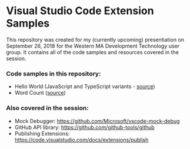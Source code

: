 # Visual Studio Code Extension Samples
This repository was created for my (currently upcoming) presentiation on September 26, 2018 for the Western MA Development Technology user group. It contains all of the code samples and resources covered in the session.

### Code samples in this repository:
- Hello World (JavaScript and TypeScript variants - [source](https://code.visualstudio.com/docs/extensions/example-hello-world))
- Word Count ([source](https://code.visualstudio.com/docs/extensions/example-word-count))


### Also covered in the session:
- Mock Debugger: https://github.com/Microsoft/vscode-mock-debug
- GitHub API library: https://github.com/github-tools/github
- Publishing Extensions: https://code.visualstudio.com/docs/extensions/publish